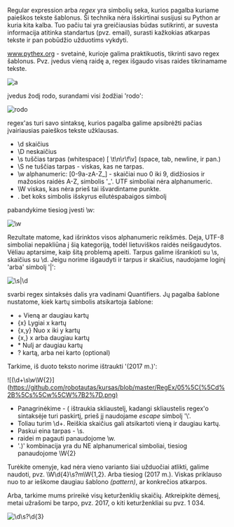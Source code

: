 Regular expression arba *regex* yra simbolių seka, kurios pagalba kuriame paieškos tekste šablonus. 
Ši technika nėra išskirtinai susijusi su Python ar kuria kita kalba. Tuo pačiu tai yra greičiausias būdas sutikrinti, 
ar suvesta informacija atitinka standartus (pvz. email), surasti kažkokias atkarpas tekste ir pan pobūdžio 
užduotims vykdyti.

www.pythex.org - svetainė, kurioje galima praktikuotis, tikrinti savo regex šablonus. Pvz. įvedus vieną raidę a, regex
išgaudo visas raides tikrinamame tekste.

![a](https://github.com/robotautas/kursas/blob/master/RegEx/01a.png)

įvedus žodį rodo, surandami visi žodžiai 'rodo':

![rodo](https://github.com/robotautas/kursas/blob/master/RegEx/02rodo.png)

regex'as turi savo sintaksę, kurios pagalba galime apsibrėžti pačias įvairiausias paieškos tekste užklausas.

* \d	skaičius
* \D	neskaičius
* \s	tuščias tarpas (whitespace) [ \t\n\r\f\v] (space, tab, newline, ir pan.)
* \S	ne tuščias tarpas - viskas, kas ne tarpas.
* \w	alphanumeric: [0-9a-zA-Z_] - skaičiai nuo 0 iki 9, didžiosios ir mažosios raidės A-Z, simbolis '_'.
UTF simboliai nėra alphanumeric.
* \W	viskas, kas nėra prieš tai išvardintame punkte. 
* .     bet koks simbolis išskyrus eilutėspabaigos simbolį

pabandykime tiesiog įvesti \w:

![\w](https://github.com/robotautas/kursas/blob/master/RegEx/03%5Cw.png)

Rezultate matome, kad išrinktos visos alphanumeric reikšmės. 
Deja, UTF-8 simboliai nepakliūna į šią kategoriją, todėl lietuviškos raidės neišgaudytos. 
Vėliau aptarsime, kaip šitą problemą apeiti. Tarpus galime išrankioti su \s, skaičius su \d. 
Jeigu norime išgaudyti ir tarpus ir skaičius, naudojame loginį 'arba' simbolį '|':

![\s|\d](https://github.com/robotautas/kursas/blob/master/RegEx/04%5Cs%7C%5Cd.png)

svarbi regex sintaksės dalis yra vadinami Quantifiers. Jų pagalba šablone nustatome, kiek 
kartų simbolis atsikartoja šablone:

* \+    Vieną ar daugiau kartų
* {x}   Lygiai x kartų
* {x,y} Nuo x iki y kartų
* {x,}  x arba daugiau kartų
* \*    Nulį ar daugiau kartų
* ?     kartą, arba nei karto (optional)


Tarkime, iš duoto teksto norime ištraukti '(2017 m.)':

![\(\d+\s\w\W{2}](https://github.com/robotautas/kursas/blob/master/RegEx/05%5C(%5Cd%2B%5Cs%5Cw%5CW%7B2%7D.png)

* Panagrinėkime - \( ištraukia skliaustelį, kadangi skliaustelis regex'o sintaksėje turi paskirtį, 
prieš jį naudojame *escape* simbolį '\\'.
* Toliau turim \d+. Reiškia skaičius gali atsikartoti vieną ir daugiau kartų.
* Paskui eina tarpas - \s.
* raidei m pagauti panaudojome \w.
* '.)'  kombinacija yra du NE alphanumerical simboliai, tiesiog panaudojome \W{2}

Turėkite omenyje, kad nėra vieno varianto šiai užduočiai atlikti, galime naudoti, pvz. \W\d{4}\s?m\W{1,2}. Arba 
tiesiog \(2017 m\.\). Viskas priklauso nuo to ar ieškome daugiau šablono *(pattern)*, ar konkrečios atkarpos.


Arba, tarkime mums prireikė visų keturženklių skaičių. Atkreipkite dėmesį, metai užrašomi be tarpo, pvz. 2017, o kiti 
keturženkliai su pvz. 1 034.

![\d\s?\d{3}](https://github.com/robotautas/kursas/blob/master/RegEx/06%5Cd%5Cs%3F%5Cd%7B3%7D.png)


